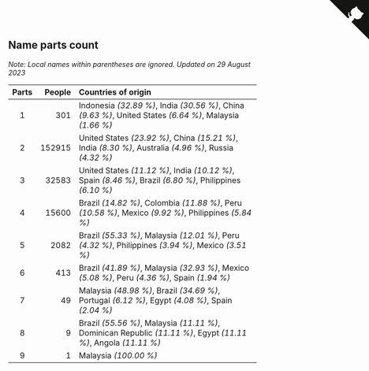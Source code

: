 ## Name parts count

*Note: Local names within parentheses are ignored.*
*Updated on 29 August 2023*

| Parts | People | Countries of origin |
| :--: | ---: | :--- |
| 1 | 301 | Indonesia *(32.89 %)*, India *(30.56 %)*, China *(9.63 %)*, United States *(6.64 %)*, Malaysia *(1.66 %)* |
| 2 | 152915 | United States *(23.92 %)*, China *(15.21 %)*, India *(8.30 %)*, Australia *(4.96 %)*, Russia *(4.32 %)* |
| 3 | 32583 | United States *(11.12 %)*, India *(10.12 %)*, Spain *(8.46 %)*, Brazil *(6.80 %)*, Philippines *(6.10 %)* |
| 4 | 15600 | Brazil *(14.82 %)*, Colombia *(11.88 %)*, Peru *(10.58 %)*, Mexico *(9.92 %)*, Philippines *(5.84 %)* |
| 5 | 2082 | Brazil *(55.33 %)*, Malaysia *(12.01 %)*, Peru *(4.32 %)*, Philippines *(3.94 %)*, Mexico *(3.51 %)* |
| 6 | 413 | Brazil *(41.89 %)*, Malaysia *(32.93 %)*, Mexico *(5.08 %)*, Peru *(4.36 %)*, Spain *(1.94 %)* |
| 7 | 49 | Malaysia *(48.98 %)*, Brazil *(34.69 %)*, Portugal *(6.12 %)*, Egypt *(4.08 %)*, Spain *(2.04 %)* |
| 8 | 9 | Brazil *(55.56 %)*, Malaysia *(11.11 %)*, Dominican Republic *(11.11 %)*, Egypt *(11.11 %)*, Angola *(11.11 %)* |
| 9 | 1 | Malaysia *(100.00 %)* |


<a href="https://github.com/JustinTimeCuber/wca_statistics" class="github-corner" aria-label="View source on Github"><svg width="80" height="80" viewBox="0 0 250 250" style="fill:#151513; color:#fff; position: absolute; top: 0; border: 0; right: 0;" aria-hidden="true"><path d="M0,0 L115,115 L130,115 L142,142 L250,250 L250,0 Z"></path><path d="M128.3,109.0 C113.8,99.7 119.0,89.6 119.0,89.6 C122.0,82.7 120.5,78.6 120.5,78.6 C119.2,72.0 123.4,76.3 123.4,76.3 C127.3,80.9 125.5,87.3 125.5,87.3 C122.9,97.6 130.6,101.9 134.4,103.2" fill="currentColor" style="transform-origin: 130px 106px;" class="octo-arm"></path><path d="M115.0,115.0 C114.9,115.1 118.7,116.5 119.8,115.4 L133.7,101.6 C136.9,99.2 139.9,98.4 142.2,98.6 C133.8,88.0 127.5,74.4 143.8,58.0 C148.5,53.4 154.0,51.2 159.7,51.0 C160.3,49.4 163.2,43.6 171.4,40.1 C171.4,40.1 176.1,42.5 178.8,56.2 C183.1,58.6 187.2,61.8 190.9,65.4 C194.5,69.0 197.7,73.2 200.1,77.6 C213.8,80.2 216.3,84.9 216.3,84.9 C212.7,93.1 206.9,96.0 205.4,96.6 C205.1,102.4 203.0,107.8 198.3,112.5 C181.9,128.9 168.3,122.5 157.7,114.1 C157.9,116.9 156.7,120.9 152.7,124.9 L141.0,136.5 C139.8,137.7 141.6,141.9 141.8,141.8 Z" fill="currentColor" class="octo-body"></path></svg></a><style>.github-corner:hover .octo-arm{animation:octocat-wave 560ms ease-in-out}@keyframes octocat-wave{0%,100%{transform:rotate(0)}20%,60%{transform:rotate(-25deg)}40%,80%{transform:rotate(10deg)}}@media (max-width:500px){.github-corner:hover .octo-arm{animation:none}.github-corner .octo-arm{animation:octocat-wave 560ms ease-in-out}}</style>
